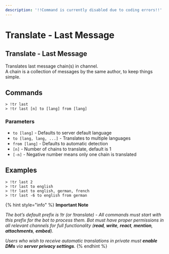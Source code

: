 ```yaml
---
description: '!!Command is currently disabled due to coding errors!!'
---
```


# Translate - Last Message

## Translate - Last Message <a href="#page-title" id="page-title"></a>

Translates last message chain(s) in channel.\
&#x20;A chain is a collection of messages by the same author, to keep things simple.

## Commands <a href="#commands" id="commands"></a>

```
> !tr last
> !tr last [n] to [lang] from [lang]
```

### Parameters

* `to [lang]` - Defaults to server default language
* `to [lang, lang, ...]` - Translates to multiple languages
* `from [lang]` - Defaults to automatic detection
* `[n]` - Number of chains to translate, default is 1
* `[-n]` - Negative number means only one chain is translated

## Examples <a href="#examples" id="examples"></a>

```
> !tr last 2
> !tr last to english  
> !tr last to english, german, french
> !tr last -6 to english from german
```

{% hint style="info" %}
**Important Note**

_The bot’s default prefix is !tr (or !translate) - All commands must start with this prefix for the bot to process them. Bot must have proper permissions in all relevant channels for full functionality (**read**, **write**, **react**, **mention**, **attachments**, **embed**)._

_Users who wish to receive automatic translations in private must **enable DMs** via **server privacy settings**._
{% endhint %}
